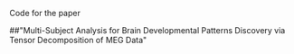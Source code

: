 Code for the paper

##"Multi-Subject Analysis for Brain Developmental Patterns Discovery via Tensor Decomposition of MEG Data"
